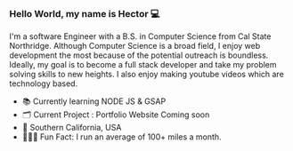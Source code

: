 ### Hello World, my name is Hector 💻

I'm a software Engineer with a B.S. in Computer Science from Cal State Northridge. Although Computer Science is a broad field, I enjoy web development the most because of the potential outreach is boundless. Ideally, my goal is to become a full stack developer and take my problem solving skills to new heights. I also enjoy making youtube videos which are technology based. 

<ul>
  <li>📚 Currently learning NODE JS & GSAP </li>
  <li>🗂 Current Project : Portfolio Website Coming soon </li>
  <li>📍 Southern California, USA </li>
  <li>🏃🏼‍♂️ Fun Fact: I run an average of 100+ miles a month. </li>
</ul>


